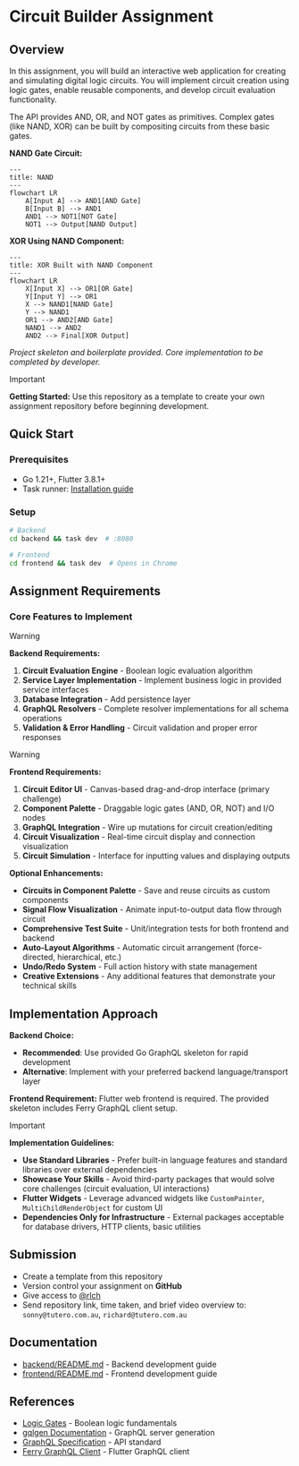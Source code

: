 # Circuit Builder Assignment

## Overview

In this assignment, you will build an interactive web application for creating and simulating digital logic circuits. You will implement circuit creation using logic gates, enable reusable components, and develop circuit evaluation functionality.

The API provides AND, OR, and NOT gates as primitives. Complex gates (like NAND, XOR) can be built by compositing circuits from these basic gates.

**NAND Gate Circuit:**

```mermaid
---
title: NAND
---
flowchart LR
    A[Input A] --> AND1[AND Gate]
    B[Input B] --> AND1
    AND1 --> NOT1[NOT Gate]
    NOT1 --> Output[NAND Output]
```

**XOR Using NAND Component:**

```mermaid
---
title: XOR Built with NAND Component
---
flowchart LR
    X[Input X] --> OR1[OR Gate]
    Y[Input Y] --> OR1
    X --> NAND1[NAND Gate]
    Y --> NAND1
    OR1 --> AND2[AND Gate]
    NAND1 --> AND2
    AND2 --> Final[XOR Output]
```

_Project skeleton and boilerplate provided. Core implementation to be completed by developer._

> [!IMPORTANT]
> **Getting Started:** Use this repository as a template to create your own assignment repository before beginning development.

## Quick Start

### Prerequisites

- Go 1.21+, Flutter 3.8.1+
- Task runner: [Installation guide](https://taskfile.dev/installation/)

### Setup

```bash
# Backend
cd backend && task dev  # :8080

# Frontend
cd frontend && task dev  # Opens in Chrome
```

## Assignment Requirements

### Core Features to Implement

> [!WARNING]
> **Backend Requirements:**
> 
> 1. **Circuit Evaluation Engine** - Boolean logic evaluation algorithm
> 2. **Service Layer Implementation** - Implement business logic in provided service interfaces
> 3. **Database Integration** - Add persistence layer
> 4. **GraphQL Resolvers** - Complete resolver implementations for all schema operations
> 5. **Validation & Error Handling** - Circuit validation and proper error responses

> [!WARNING]
> **Frontend Requirements:**
> 
> 1. **Circuit Editor UI** - Canvas-based drag-and-drop interface (primary challenge)
> 2. **Component Palette** - Draggable logic gates (AND, OR, NOT) and I/O nodes
> 3. **GraphQL Integration** - Wire up mutations for circuit creation/editing
> 4. **Circuit Visualization** - Real-time circuit display and connection visualization
> 5. **Circuit Simulation** - Interface for inputting values and displaying outputs

**Optional Enhancements:**

- **Circuits in Component Palette** - Save and reuse circuits as custom components
- **Signal Flow Visualization** - Animate input-to-output data flow through circuit
- **Comprehensive Test Suite** - Unit/integration tests for both frontend and backend
- **Auto-Layout Algorithms** - Automatic circuit arrangement (force-directed, hierarchical, etc.)
- **Undo/Redo System** - Full action history with state management
- **Creative Extensions** - Any additional features that demonstrate your technical skills

## Implementation Approach

**Backend Choice:**

- **Recommended**: Use provided Go GraphQL skeleton for rapid development
- **Alternative**: Implement with your preferred backend language/transport layer

**Frontend Requirement:**
Flutter web frontend is required. The provided skeleton includes Ferry GraphQL client setup.

> [!IMPORTANT]
> **Implementation Guidelines:**
> 
> - **Use Standard Libraries** - Prefer built-in language features and standard libraries over external dependencies
> - **Showcase Your Skills** - Avoid third-party packages that would solve core challenges (circuit evaluation, UI interactions)
> - **Flutter Widgets** - Leverage advanced widgets like `CustomPainter`, `MultiChildRenderObject` for custom UI
> - **Dependencies Only for Infrastructure** - External packages acceptable for database drivers, HTTP clients, basic utilities

## Submission

- Create a template from this repository
- Version control your assignment on **GitHub**
- Give access to [@rlch](https://github.com/rlch)
- Send repository link, time taken, and brief video overview to: `sonny@tutero.com.au`, `richard@tutero.com.au`

## Documentation

- [backend/README.md](backend/README.md) - Backend development guide
- [frontend/README.md](frontend/README.md) - Frontend development guide

## References

- [Logic Gates](https://en.wikipedia.org/wiki/Logic_gate) - Boolean logic fundamentals
- [gqlgen Documentation](https://gqlgen.com/) - GraphQL server generation
- [GraphQL Specification](https://spec.graphql.org/) - API standard
- [Ferry GraphQL Client](https://ferrygraphql.com/) - Flutter GraphQL client
